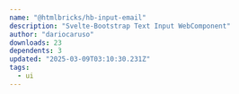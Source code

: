 ```yaml
---
name: "@htmlbricks/hb-input-email"
description: "Svelte-Bootstrap Text Input WebComponent"
author: "dariocaruso"
downloads: 23
dependents: 3
updated: "2025-03-09T03:10:30.231Z"
tags: 
  - ui
---
```

